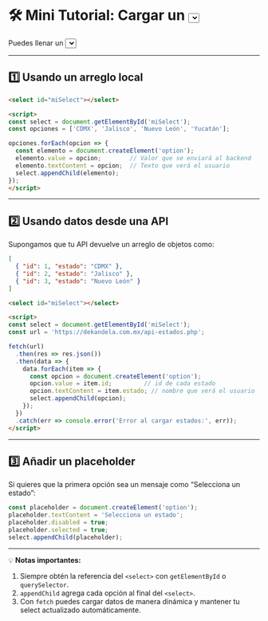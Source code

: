 # 🛠️ Mini Tutorial: Cargar un <select> dinámicamente con JavaScript

Puedes llenar un <select> en HTML usando **arreglos locales** o **datos obtenidos desde una API**.

---

## 1️⃣ Usando un arreglo local

```html
<select id="miSelect"></select>

<script>
const select = document.getElementById('miSelect');
const opciones = ['CDMX', 'Jalisco', 'Nuevo León', 'Yucatán'];

opciones.forEach(opcion => {
  const elemento = document.createElement('option');
  elemento.value = opcion;        // Valor que se enviará al backend
  elemento.textContent = opcion;  // Texto que verá el usuario
  select.appendChild(elemento);
});
</script>
```

---

## 2️⃣ Usando datos desde una API

Supongamos que tu API devuelve un arreglo de objetos como:

```json
[
  { "id": 1, "estado": "CDMX" },
  { "id": 2, "estado": "Jalisco" },
  { "id": 3, "estado": "Nuevo León" }
]
```

```html
<select id="miSelect"></select>

<script>
const select = document.getElementById('miSelect');
const url = 'https://dekandela.com.mx/api-estados.php';

fetch(url)
  .then(res => res.json())
  .then(data => {
    data.forEach(item => {
      const opcion = document.createElement('option');
      opcion.value = item.id;         // id de cada estado
      opcion.textContent = item.estado; // nombre que verá el usuario
      select.appendChild(opcion);
    });
  })
  .catch(err => console.error('Error al cargar estados:', err));
</script>
```

---

## 3️⃣ Añadir un placeholder

Si quieres que la primera opción sea un mensaje como “Selecciona un estado”:

```javascript
const placeholder = document.createElement('option');
placeholder.textContent = 'Selecciona un estado';
placeholder.disabled = true;
placeholder.selected = true;
select.appendChild(placeholder);
```

---

💡 **Notas importantes:**

1. Siempre obtén la referencia del `<select>` con `getElementById` o `querySelector`.
2. `appendChild` agrega cada opción al final del `<select>`.
3. Con `fetch` puedes cargar datos de manera dinámica y mantener tu select actualizado automáticamente.
